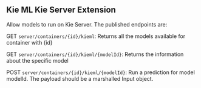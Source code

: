 Kie ML Kie Server Extension
--

Allow models to run on Kie Server. The published endpoints are:

GET `server/containers/{id}/kieml`: Returns all the models available for container with {id}

GET `server/containers/{id}/kieml/{modelId}`: Returns the information about the specific model

POST `server/containers/{id}/kieml/{modelId}`: Run a prediction for model modelId. The payload should be a marshalled Input object.
